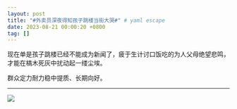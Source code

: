 ```yaml
---
layout: post
title: "#外卖员深夜得知孩子跳楼当街大哭#" # yaml escape
date: 2023-08-21 00:00:20 +0800
tag: []
---
```


现在单是孩子跳楼已经不能成为新闻了，疲于生计讨口饭吃的为人父母绝望悲鸣，才能在槁木死灰中扰动起一缕尘埃。

群众定力耐力稳中提质、长期向好。

***

![](/styles/images/stable.avif)